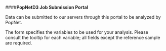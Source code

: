 ####**PopNetD3 Job Submission Portal**

Data can be submitted to our servers through this portal to be analyzed by PopNet. 

The form specifies the variables to be used for your analysis. Please consult the tooltip for each variable; all fields except the reference sample are required. 



